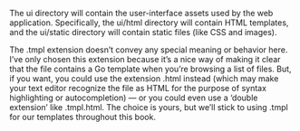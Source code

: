 The ui directory will contain the user-interface assets used by the web application. 
Specifically, the ui/html directory will contain HTML templates, and the ui/static directory 
will contain static files (like CSS and images).


 The .tmpl extension doesn’t convey any special meaning or behavior here. I’ve only chosen this extension because it’s a nice way of making it clear that the file contains a Go template when you’re browsing a list of files. But, if you want, you could use the extension .html instead (which may make your text editor recognize the file as HTML for the purpose of syntax highlighting or autocompletion) — or you could even use a ‘double extension’ like .tmpl.html. The choice is yours, but we’ll stick to using .tmpl for our templates throughout this book.
